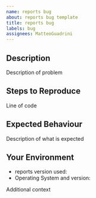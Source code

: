 ```yaml
---
name: reports bug
about: reports bug template
title: reports bug
labels: bug
assignees: MatteoGuadrini
---
```


## Description

Description of problem

## Steps to Reproduce

Line of code

## Expected Behaviour

Description of what is expected

## Your Environment

* reports version used:
* Operating System and version:

Additional context
